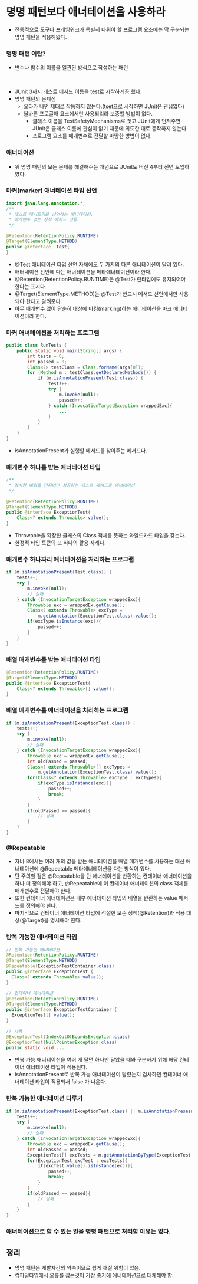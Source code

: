 # 명명 패턴보다 애너테이션을 사용하라

- 전통적으로 도구나 프레임워크가 특별히 다뤄야 할 프로그램 요소에는 딱 구분되는 명명 패턴을 적용해왔다.

### 명명 패턴 이란?

- 변수나 함수의 이름을 일관된 방식으로 작성하는 패턴

<br>

- JUnit 3까지 테스트 메서드 이름을 test로 시작하게끔 했다.
- 명명 패턴의 문제점
  - 오타가 나면 제대로 작동하지 않는다.(tset으로 시작하면 JUnit은 관심없다)
  - 올바른 프로글매 요소에서만 사용되리라 보증할 방법이 없다.
    - 클래스 이름을 TestSafetyMechanisms로 짓고 JUnit에게 던져주면 JUnit은 클래스 이름에 관심이 없기 때문에 의도한 대로 동작하지 않는다.
    - 프로그램 요소를 매개변수로 전달할 마땅한 방법이 없다.

### 애너테이션

- 위 명명 패턴의 모든 문제를 해결해주는 개념으로 JUnit도 버전 4부터 전면 도입하였다.

### 마커(marker) 애너테이션 타입 선언

```java
import java.lang.annotation.*;
/**
 * 테스트 메서드임을 선언하는 애너테이션.
 * 매개변수 없는 정적 메서드 전용.
 */

@Retention(RetentionPolicy.RUNTIME)
@Target(ElementType.METHOD)
public @interface  Test{
}
```
- @Test 애너테이션 타입 선언 자체에도 두 가지의 다른 애너테이션이 달려 있다.
- 애터네이션 선언에 다는 애너테이션을 메타애너테이션이라 한다.
- @Retention(RetentionPolicy.RUNTIME)은 @Test가 런타임에도 유지되어야 한다는 표시다.
- @Target(ElementType.METHOD)는 @Test가 반드시 메서드 선언에서만 사용돼야 한다고 알려준다.
- 아무 매개변수 없이 단순히 대상에 마킹(marking)하는 애너테이션을 마크 애너테이션이라 한다.

### 마커 애너테이션을 처리하는 프로그램

```java
public class RunTests {
    public static void main(String[] args) {
        int tests = 0;
        int passed = 0;
        Class<?> testClass = Class.forName(args[0]);
        for (Method m : testClass.getDeclaredMethods()) {
            if (m.isAnnotationPresent(Test.class)) {
                tests++;
                try {
                    m.invoke(null);
                    passed++;
                } catch (InvocationTargetException wrappedExc){
                    ...
                }
            }
        }
    }
}
```

- isAnnotationPresent가 실행할 메서드를 찾아주는 메서드다.

### 매개변수 하나를 받는 애너테이션 타입

```java
/**
 * 명시한 예외를 던져야만 성공하는 테스트 메서드용 애너테이션
 */

@Retention(RetentionPolicy.RUNTIME)
@Target(ElementType.METHOD)
public @interface ExceptionTest{
    Class<? extends Throwable> value();
}
```

- Throwable을 확장한 클래스의 Class 객체를 뜻하는 와일드카드 타입을 갖는다.
- 한정적 타입 토큰의 또 하나의 활용 사례다.

### 매개변수 하나짜리 애너테이션을 처리하는 프로그램

```java
if (m.isAnnotationPresent(Test.class)) {
    tests++;
    try {
        m.invoke(null);
        // 실패
    } catch (InvocationTargetException wrappedExc){
        Throwable exc = wrappedEx.getCause();
        Class<? extends Throwable> excType =
            m.getAnnotation(ExceptionTest.class).value();
        if(excType.isInstance(exc)){
            passed++;
        }
    }
}
```

### 배열 매개변수를 받는 애너테이션 타입

```java
@Retention(RetentionPolicy.RUNTIME)
@Target(ElementType.METHOD)
public @interface ExceptionTest{
    Class<? extends Throwable>[] value();
}
```

### 배열 매개변수를 애너테이션을 처리하는 프로그램

```java
if (m.isAnnotationPresent(ExceptionTest.class)) {
    tests++;
    try {
        m.invoke(null);
        // 실패
    } catch (InvocationTargetException wrappedExc){
        Throwable exc = wrappedEx.getCause();
        int oldPassed = passed;
        Class<? extends Throwable>[] excTypes =
            m.getAnnotation(ExceptionTest.class).value();
        for(Class<? extends Throwable> excType : excTypes){
            if(excType.isInstance(exc)){
                passed++;
                break;
            }
        }
        if(oldPassed == passed){
            // 실패
        }
    }
}
```

###  @Repeatable

- 자바 8에서는 여러 개의 값을 받는 애너테이션을 배열 매개변수를 사용하는 대신 애너테이션에 @Repeatable 메타애너테이션을 다는 방식이 있다.
- 단 주의할 점은 @Repeatable을 단 애너테이션을 반환하는 컨테이너 애너테이션을 하나 더 정의해야 하고, @Repeatable에 이 컨테이너 애너테이션의
class 객체를 매개변수로 전달해야 한다.
- 또한 컨테이너 애너테이션은 내부 애너테이션 타입의 배열을 반환하는 value 메서드를 정의해야 한다.
- 마지막으로 컨테이너 애너테이션 타입에 적절한 보존 정책(@Retention)과 적용 대상(@Target)을 명시해야 한다.

### 반복 가능한 애너테이션 타입

```java
// 반복 가능한 애너테이션
@Retention(RetentionPolicy.RUNTIME)
@Target(ElementType.METHOD)
@Repeatable(ExceptionTestContainer.class)
public @interface ExceptionTest {
  Class<? extends Throwable> value();
}

// 컨테이너 애너테이션
@Retention(RetentionPolicy.RUNTIME)
@Target(ElementType.METHOD)
public @interface ExceptionTestContainer {
  ExceptionTest[] value();
}

// 사용
@ExceptionTest(IndexOutOfBoundsException.class)
@ExceptionTest(NullPointerException.class)
public static void ...
```

-  반복 가능 애너테이션을 여러 개 달면 하나만 달았을 때와 구분하기 위해 해당 컨테이너 애너테이션 타입이 적용된다.
- isAnnotationPresent로 반복 가능 애너테이션이 달렸는지 검사하면 컨테이너 애너테이션 타입이 적용되서 false 가 나온다.

### 반복 가능한 애너테이션 다루기

```java
if (m.isAnnotationPresent(ExceptionTest.class) || m.isAnnotationPresesnt(ExceptionTestContainer.class)) {
    tests++;
    try {
        m.invoke(null);
        // 실패
    } catch (InvocationTargetException wrappedExc){
        Throwable exc = wrappedEx.getCause();
        int oldPassed = passed;
        ExceptionTest[] excTests = m.getAnnotationByType(ExceptionTest.class);
        for(ExceptionTest excTest : excTests){
            if(excTest.value().isInstance(exc)){
                passed++;
                break;
            }
        }
        if(oldPassed == passed){
            // 실패
        }
    }
}
```

### 애너테이션으로 할 수 있는 일을 명명 패턴으로 처리할 이유는 없다.

## 정리

- 명명 패턴은 개발자간의 약속이므로 쉽게 깨질 위험이 있음.
- 컴파일타임에서 오류를 잡는것이 가장 좋기에 애너테이션으로 대체해야 함.